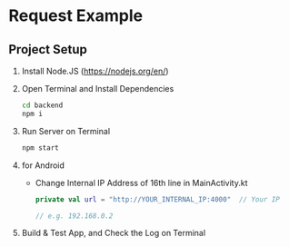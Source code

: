 # Request Example

## Project Setup

1. Install Node.JS (https://nodejs.org/en/)
2. Open Terminal and Install Dependencies

   ```bash
   cd backend
   npm i
   ```

3. Run Server on Terminal

   ```bash
   npm start
   ```

4. for Android

   - Change Internal IP Address of 16th line in MainActivity.kt

     ```kotlin
     private val url = "http://YOUR_INTERNAL_IP:4000"  // Your IP

     // e.g. 192.168.0.2
     ```

5. Build & Test App, and Check the Log on Terminal
